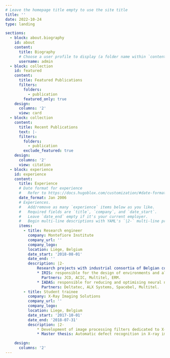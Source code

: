 ```yaml
---
# Leave the homepage title empty to use the site title
title: ''
date: 2022-10-24
type: landing

sections:
  - block: about.biography
    id: about
    content:
      title: Biography
      # Choose a user profile to display (a folder name within `content/authors/`)
      username: admin
  - block: collection
    id: featured
    content:
      title: Featured Publications
      filters:
        folders:
          - publication
        featured_only: true
    design:
      columns: '2'
      view: card
  - block: collection
    content:
      title: Recent Publications
      text: |-
      filters:
        folders:
          - publication
        exclude_featured: true
    design:
      columns: '2'
      view: citation
  - block: experience
    id: experience
    content:
      title: Experience
      # Date format for experience
      #   Refer to https://docs.hugoblox.com/customization/#date-format
      date_format: Jan 2006
      # Experiences.
      #   Add/remove as many `experience` items below as you like.
      #   Required fields are `title`, `company`, and `date_start`.
      #   Leave `date_end` empty if it's your current employer.
      #   Begin multi-line descriptions with YAML's `|2-` multi-line prefix.
      items:
        - title: Research engineer
          company: Montefiore Institute
          company_url: ''
          company_logo: 
          location: Liège, Belgium
          date_start: '2018-08-01'
          date_end: ''
          description: |2-
              Research projects with industrial consortia of Belgian companies:
              * IRIS: responsible for the design of environments and algorithms for multi-agent reinforcement learning for decision-aid. 
                Partners: JCD, ACIC, Multitel, ERM. 
              * IADAS: responsible for reducing and optimising neural networks for embedding in drones and satellites. 
                Partners: Deltatec, ALX Systems, Spacebel, Multitel.
        - title: Student trainee
          company: X-Ray Imaging Solutions 
          company_url: ''
          company_logo: 
          location: Liege, Belgium
          date_start: '2017-10-01'
          date_end: '2018-07-31'
          description: |2-
              * Development of image processing filters dedicated to X-ray image optimisation.
              * Master thesis: Automatic defect recognition in X-ray imaging by machine learning.

    design:
      columns: '2'
---
```

